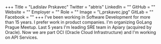+++
Title = "Ladislav Prskavec"
Twitter = "abtris"
LinkedIn = ""
GitHub = ""
Website = ""
Employer = ""
Role = ""
Image = "l_prskavec.jpg"
GitLab = ""
Facebook = ""
+++
I&#39;ve been working in Software Development for more than 15 years. I prefer work in product companies. I&#39;m organizing GoLang Prague Meetup. Last 5 years I&#39;m leading SRE team in Apiary (acquired by Oracle). Now we are part OCI (Oracle Cloud Infrastructure) and I&#39;m working on API Services.